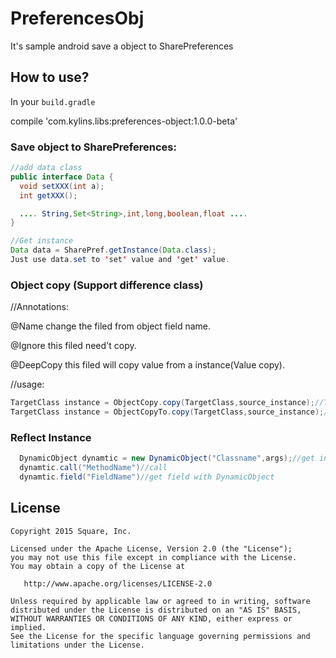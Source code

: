 # PreferencesObj
It's sample android save a object to SharePreferences

## How to use?

In your `build.gradle`

compile 'com.kylins.libs:preferences-object:1.0.0-beta'

### Save object to SharePreferences:
  ```java
  //add data class
  public interface Data {
    void setXXX(int a);
    int getXXX();

    .... String,Set<String>,int,long,boolean,float ....
  }
  
  //Get instance
  Data data = SharePref.getInstance(Data.class);
  Just use data.set to 'set' value and 'get' value.
  ```
  
### Object copy (Support difference class)

  //Annotations:
  
  @Name change the filed from object field name.
  
  @Ignore this filed need't copy.
  
  @DeepCopy this filed will copy value from a instance(Value copy).
 
  //usage:
  ```java
  TargetClass instance = ObjectCopy.copy(TargetClass,source_instance);//TargetClass is your custom class
  TargetClass instance = ObjectCopyTo.copy(TargetClass,source_instance);//source_instance is your custom class
  ```
  
### Reflect Instance
```java
  DynamicObject dynamtic = new DynamicObject("Classname",args);//get instance from a class,args is constructor args.null is don't zero custructor
  dynamtic.call("MethodName")//call
  dynamtic.field("FieldName")//get field with DynamicObject
  ```
  
## License

    Copyright 2015 Square, Inc.

    Licensed under the Apache License, Version 2.0 (the "License");
    you may not use this file except in compliance with the License.
    You may obtain a copy of the License at

       http://www.apache.org/licenses/LICENSE-2.0

    Unless required by applicable law or agreed to in writing, software
    distributed under the License is distributed on an "AS IS" BASIS,
    WITHOUT WARRANTIES OR CONDITIONS OF ANY KIND, either express or implied.
    See the License for the specific language governing permissions and
    limitations under the License.


